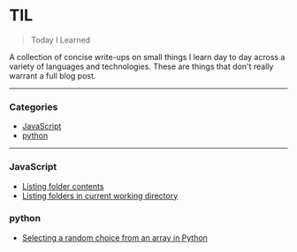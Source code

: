 
# TIL

> Today I Learned

A collection of concise write-ups on small things I learn day to day across a
variety of languages and technologies. These are things that don't really
warrant a full blog post.

---

### Categories

* [JavaScript](#JavaScript)
* [python](#python)

---
### JavaScript

- [Listing folder contents](JavaScript/listing-folder-contents.md)
- [Listing folders in current working directory](JavaScript/listing-folders.md)


### python

- [Selecting a random choice from an array in Python](python/random_choice.md)


